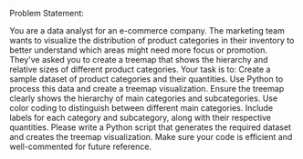 Problem Statement:

You are a data analyst for an e-commerce company.
The marketing team wants to visualize the distribution of product categories
in their inventory to better understand which areas might need more focus
or promotion.
They've asked you to create a treemap that shows the hierarchy and relative
sizes of different product categories.
Your task is to:
Create a sample dataset of product categories and their quantities.
Use Python to process this data and create a treemap visualization.
Ensure the treemap clearly shows the hierarchy of main categories and
subcategories.
Use color coding to distinguish between different main categories.
Include labels for each category and subcategory, along with their
respective quantities.
Please write a Python script that generates the required dataset and creates
the treemap visualization.
Make sure your code is efficient and well-commented for future reference.
